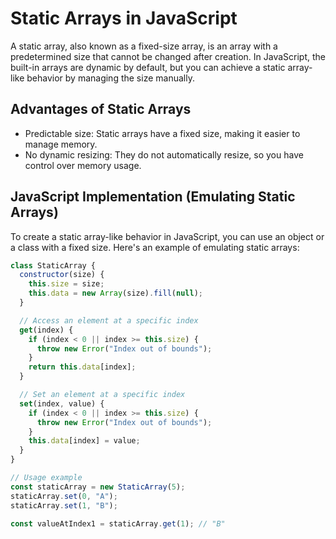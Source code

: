 # Static Arrays in JavaScript

A static array, also known as a fixed-size array, is an array with a predetermined size that cannot be changed after creation. In JavaScript, the built-in arrays are dynamic by default, but you can achieve a static array-like behavior by managing the size manually.

## Advantages of Static Arrays

- Predictable size: Static arrays have a fixed size, making it easier to manage memory.
- No dynamic resizing: They do not automatically resize, so you have control over memory usage.

## JavaScript Implementation (Emulating Static Arrays)

To create a static array-like behavior in JavaScript, you can use an object or a class with a fixed size. Here's an example of emulating static arrays:

```js
class StaticArray {
  constructor(size) {
    this.size = size;
    this.data = new Array(size).fill(null);
  }

  // Access an element at a specific index
  get(index) {
    if (index < 0 || index >= this.size) {
      throw new Error("Index out of bounds");
    }
    return this.data[index];
  }

  // Set an element at a specific index
  set(index, value) {
    if (index < 0 || index >= this.size) {
      throw new Error("Index out of bounds");
    }
    this.data[index] = value;
  }
}

// Usage example
const staticArray = new StaticArray(5);
staticArray.set(0, "A");
staticArray.set(1, "B");

const valueAtIndex1 = staticArray.get(1); // "B"
```